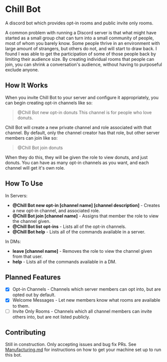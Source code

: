 Chill Bot
=========

A discord bot which provides opt-in rooms and public invite only rooms.

A common problem with running a Discord server is that what might have started as a small group chat can turn into a small community of people, most of whom you barely know. Some people thrive in an environment with large amount of strangers, but others do not, and will start to draw back. I found I was able to get the participation of some of those people back by limiting their audience size. By creating individual rooms that people can join, you can shrink a conversation's audience, without having to purposeful exclude anyone.

## How It Works

When you invite Chill Bot to your server and configure it appropriately, you can begin creating opt-in channels like so:

> @Chill Bot new opt-in donuts This channel is for people who love donuts.

Chill Bot will create a new private channel and role associated with that channel. By default, only the channel creator has that role, but other server members can join like so:

> @Chill Bot join donuts

When they do this, they will be given the role to view donuts, and just donuts. You can have as many opt-in channels as you want, and each channel will get it's own role.

## How To Use
In Servers:
 - **@Chill Bot new opt-in \[channel name\] \[channel description\]** - Creates a new opt-in channel, and associated role.
 - **@Chill Bot join \[channel name\]** - Assigns that member the role to view the channel given.
 - **@Chill Bot list opt-ins** - Lists all of the opt-in channels.
 - **@Chill Bot help** - Lists all of the commands available in a server.

In DMs:
 - **leave \[channel name\]** - Removes the role to view the channel given from that user.
 - **help** - Lists all of the commands available in a DM.

## Planned Features
- [x] Opt-in Channels - Channels which server members can opt into, but are opted out by default.
- [x] Welcome Messages - Let new members know what rooms are available to them.
- [ ] Invite Only Rooms - Channels which all channel members can invite others into, but are not listed publicly.

## Contributing
Still in construction. Only accepting issues and bug fix PRs. See [Manufacturing.md](./Manufacturing.md) for instructions on how to get your machine set up to run this bot.
